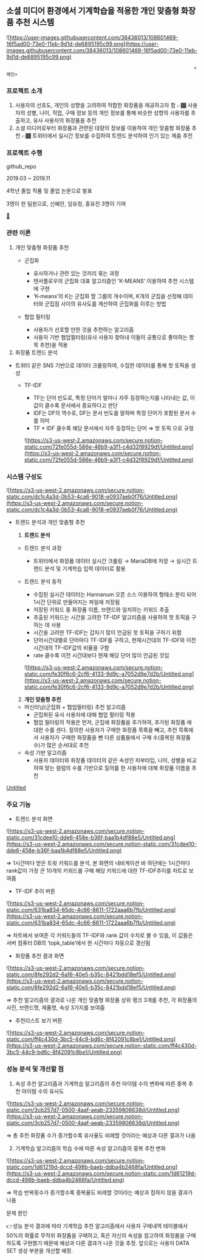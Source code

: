 ## **소셜 미디어 환경에서 기계학습을 적용한 개인 맞춤형 화장품 추천 시스템**

![https://user-images.githubusercontent.com/38436013/108601469-16f5ad00-73e0-11eb-9d1d-de6895195c99.png](https://user-images.githubusercontent.com/38436013/108601469-16f5ad00-73e0-11eb-9d1d-de6895195c99.png)

                                                                         <메인>

### **프로젝트 소개**

1. 사용자의 선호도, 개인의 성향을 고려하여 적합한 화장품을 제공하고자 함  👉🏾 사용자의 성별, 나이, 직업, 구매 정보 등의 개인 정보를 통해 비슷한 성향의 사용자를 추출하고, 유사 사용자의 화장품을 추천
2. 소셜 미디어로부터 화장품과 관련된 대량의 정보를 이용하여 개인 맞춤형 화장품 추천  👉🏾 트위터에서 실시간 정보를 수집하여 트렌드 분석하여 인기 있는 제춤 추천

### **프로젝트 수행**

github_repo

2019.03 ~ 2019.11

4학년 졸업 작품 및 졸업 논문으로 발표

3명이 한 팀원으로, 신혜란, 임유정, 홍유진 3명이 기여

[🥰](https://www.notion.so/8ba3c7f277564255bb1406f3f42b630a)

### 관련 이론

1. 개인 맞춤형 화장품 추천
    - 군집화
        - 유사하거나 관련 있는 것끼리 묶는 과정
        - 텐서플로우의 군집화 대표 알고리즘인 'K-MEANS' 이용하여 추천 시스템에 구현
        - ‘K-means’의 K는 군집화 할 그룹의 개수이며, K개의 군집을 선정해 데이터와 군집점 사이의 유사도를 계산하여 군집화를 이루는 방법

    - 협업 필터링
        - 사용자가 선호할 만한 것을 추천하는 알고리즘
        - 사용자 기반 협업필터링(유사 사용자 찾아내 이들이 공통으로 좋아하는 항목 추천)을 적용
2. 화장품 트렌드 분석
- 트위터 같은 SNS 기반으로 데이터 크롤링하여, 수집한 데이터를 통해 핫 토픽을 생성
    - TF-IDF
        - TF는 단어 빈도로, 특정 단어가 얼마나 자주 등장하는지를 나타내는 값, 이 값이 클수록 문서에서 중요하다고 판단
        - IDF는 DF의 역수로, DF는 문서 빈도를 말하며 특정 단어가 포함된 문서 수를 의미
        - TF * IDF 클수록 해당 문서에서 자주 등장하는 단어 ⇒ 핫 토픽 으로 규정

        ![https://s3-us-west-2.amazonaws.com/secure.notion-static.com/72fe055d-586e-46b9-a3f1-c4d32f8929df/Untitled.png](https://s3-us-west-2.amazonaws.com/secure.notion-static.com/72fe055d-586e-46b9-a3f1-c4d32f8929df/Untitled.png)

### 시스템 구성도

![https://s3-us-west-2.amazonaws.com/secure.notion-static.com/dc1c4a3d-0b53-4ca6-9018-e0937aeb0f76/Untitled.png](https://s3-us-west-2.amazonaws.com/secure.notion-static.com/dc1c4a3d-0b53-4ca6-9018-e0937aeb0f76/Untitled.png)

- 트렌드 분석과 개인 맞춤형 추천
    1. **트렌드 분석**
    - 트렌드 분석 과정
        - 트위터에서 화장품 데이터 실시간 크롤링 → MariaDB에 저장 → 실시간 트렌드 분석 및 기계학습 입력 데이터로 활용
    - 트렌드 분석 동작
        - 수집된 실시간 데이터는 Hannanum 오픈 소스 이용하여 형태소 분리 되어 1시간 단위로 만들어지는 파일에 저장됨
        - 저장된 키워드 중 화장품 이름, 브랜드와 일치하는 키워드 추출
        - 추출된 키워드는 시간을 고려한 TF-IDF 알고리즘을 사용하여 핫 토픽을 구하는 데 사용
        - 시간을 고려한 TF-IDF는 갑자기 많이 언급된 핫 토픽을 구하기 위함
        - 단어시간대별로 단어마다 TF-IDF를 구하고, 현재시간대의 TF-IDF와 이전시간대의 TF-IDF값의 비율을 구함
        - rate 클수록 이전 시간대보다 현재 해당 단어 많이 언급된 것임

        ![https://s3-us-west-2.amazonaws.com/secure.notion-static.com/fe30f6c6-2cf6-4133-9d9c-a7052d9e7d2b/Untitled.png](https://s3-us-west-2.amazonaws.com/secure.notion-static.com/fe30f6c6-2cf6-4133-9d9c-a7052d9e7d2b/Untitled.png)

    2. **개인 맞춤형 추천**

    - 머신러닝(군집화 + 협업필터링) 추천 알고리즘
        - 군집화된 유사 사용자에 대해 협업 필터링 적용
        - 협업 필터링의 적용은 먼저, 군집에 화장품을 추가하여, 추가된 화장품 에 대한 수를 센다. 질의한 사용자가 구매한 화장품 목록을 빼고, 추천 목록에서 사용자가 구매한 화장품을 뺀 다른 상품들에서 구매 수(중복된 화장품 수)가 많은 순서대로 추천
    - 속성 기반 알고리즘
        - 사용자 데이터와 화장품 데이터의 같은 속성인 피부타입, 나이, 성별을 비교하여 맞는 컬럼의 수를 기반으로 질의를 한 사용자에 대해 화장품 이름을 추천

[Untitled](https://www.notion.so/3f33e36b1d334a90b0d443acf4048a00)

### 주요 기능

- 트렌드 분석 화면

![https://s3-us-west-2.amazonaws.com/secure.notion-static.com/31cdee10-dde6-458e-b36f-baa1b4df88e5/Untitled.png](https://s3-us-west-2.amazonaws.com/secure.notion-static.com/31cdee10-dde6-458e-b36f-baa1b4df88e5/Untitled.png)

⇒ 1시간마다 받은 트윗 키워드를 분석, 본 화면의 내비게이션 바 하단에는 1시간마다 rank값이 가장 큰 10개의 키워드를 구해 해당 키워드에 대한 TF-IDF추이를 차트로 보여줌

- TF-IDF 추이 버튼

![https://s3-us-west-2.amazonaws.com/secure.notion-static.com/631ba834-65dc-4c66-8611-1722aaa6b7fb/Untitled.png](https://s3-us-west-2.amazonaws.com/secure.notion-static.com/631ba834-65dc-4c66-8611-1722aaa6b7fb/Untitled.png)

⇒ 차트에서 보여준 각 키워드들의 TF-IDF와 rank 값이 수치로 볼 수 있음, 이 값들은 서버 컴퓨터 DB의 ‘topk_table’에서 한 시간마다 자동으로 갱신됨

- 화장품 추천 결과 화면

![https://s3-us-west-2.amazonaws.com/secure.notion-static.com/8fe292d2-6a16-40e5-b35c-8421bdd18ef5/Untitled.png](https://s3-us-west-2.amazonaws.com/secure.notion-static.com/8fe292d2-6a16-40e5-b35c-8421bdd18ef5/Untitled.png)

⇒ 추천 알고리즘의 결과로 나온 개인 맞춤형 화장품 상위 랭크 3개를 추천, 각 화장품의 사진, 브랜드명, 제품명, 속성 3가지를 보여줌

- 추천리스트 보기 버튼

![https://s3-us-west-2.amazonaws.com/secure.notion-static.com/ff4c430d-3bc5-44c9-bd6c-8f42091c8be1/Untitled.png](https://s3-us-west-2.amazonaws.com/secure.notion-static.com/ff4c430d-3bc5-44c9-bd6c-8f42091c8be1/Untitled.png)

### 성능 분석 및 개선할 점

1. 속성 추천 알고리즘과 기계학습 알고리즘의 추천 아이템 수의 변화에 따른 중복 추천 아이템 수의 유사도

![https://s3-us-west-2.amazonaws.com/secure.notion-static.com/3cb257d7-0500-4aaf-aeab-23359806638d/Untitled.png](https://s3-us-west-2.amazonaws.com/secure.notion-static.com/3cb257d7-0500-4aaf-aeab-23359806638d/Untitled.png)

⇒ 총 추천 화장품 수가 증가할수록 유사율도 비례할 것이라는 예상과 다른 결과가 나옴 

2. 기계학습 알고리즘의 학습 수에 따른 속성 알고리즘의 중복 추천 변화

![https://s3-us-west-2.amazonaws.com/secure.notion-static.com/1d61219d-dccd-498b-baeb-ddba4b2468fa/Untitled.png](https://s3-us-west-2.amazonaws.com/secure.notion-static.com/1d61219d-dccd-498b-baeb-ddba4b2468fa/Untitled.png)

⇒ 학습 반복횟수가 증가할수록 중복율도 비례할 것이라는 예상과 접하지 않을 결과가 나옴

문제 원인

👉성능 분석 결과에 따라 기계학습 추천 알고리즘에서 사용자 구매내역 테이블에서 50%의 확률로 무작위 화장품을 구매하고, 혹은 자신의 속성을 참고하여 화장품을 구매하도록 구현했기 때문에 예상과 다른 결과가 나온 것을 추정.  앞으로는 사용자 DATA SET 생성 부분을 개선할 예정.
